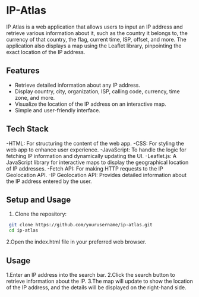 # IP-Atlas

IP Atlas is a web application that allows users to input an IP address and retrieve various information about it, such as the country it belongs to, the currency of that country, the flag, current time, ISP, offset, and more. The application also displays a map using the Leaflet library, pinpointing the exact location of the IP address.

## Features
- Retrieve detailed information about any IP address.
- Display country, city, organization, ISP, calling code, currency, time zone, and more.
- Visualize the location of the IP address on an interactive map.
- Simple and user-friendly interface.

## Tech Stack
-HTML: For structuring the content of the web app.
-CSS: For styling the web app to enhance user experience.
-JavaScript: To handle the logic for fetching IP information and dynamically updating the UI.
-Leaflet.js: A JavaScript library for interactive maps to display the geographical location of IP addresses.
-Fetch API: For making HTTP requests to the IP Geolocation API.
-IP Geolocation API: Provides detailed information about the IP address entered by the user.

## Setup and Usage
1. Clone the repository:
  ```bash
   git clone https://github.com/yourusername/ip-atlas.git
   cd ip-atlas
```
  2.Open the index.html file in your preferred web browser.

## Usage
1.Enter an IP address into the search bar.
2.Click the search button to retrieve information about the IP.
3.The map will update to show the location of the IP address, and the details will be displayed on the right-hand side.




